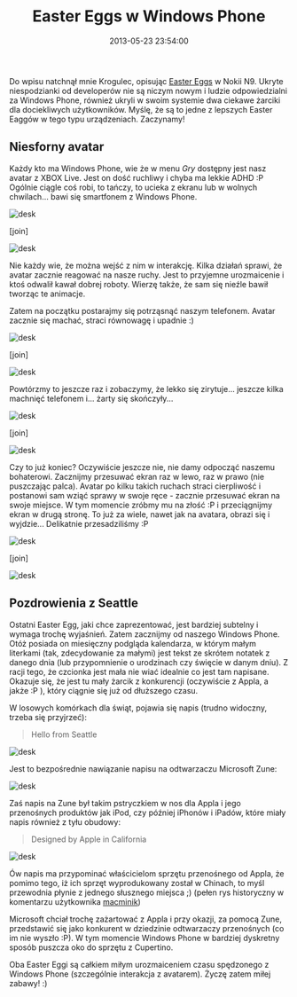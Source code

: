 ﻿---
layout:     post
title:      Easter Eggs w Windows Phone
date:       2013-05-23 23:54:00
summary:    Do wpisu natchnął mnie Krogulec, opisując Easter Eggs w Nokii N9. Ukryte niespodzianki od developerów nie są niczym nowym i ludzie odpowiedzialni za Windows Phone, również ukryli w swoim systemie dwa ciekawe żarciki dla dociekliwych użytkowników. Myślę, że są to jedne z lepszych Easter Eaggów w tego...
categories: porady urządzenia mobilne inne
---



Do wpisu natchnął mnie Krogulec, opisując [Easter Eggs](http://www.dobreprogramy.pl/Krogulec/Nokia-N-tips-tricks-cz--Easter-eggs,41453.html) w Nokii N9. Ukryte niespodzianki od developerów nie są niczym nowym i ludzie odpowiedzialni za Windows Phone, również ukryli w swoim systemie dwa ciekawe żarciki dla dociekliwych użytkowników. Myślę, że są to jedne z lepszych Easter Eaggów w tego typu urządzeniach. Zaczynamy!



## Niesforny avatar



Każdy kto ma Windows Phone, wie że w menu  *Gry*  dostępny jest nasz avatar z XBOX Live. Jest on dość ruchliwy i chyba ma lekkie ADHD :P Ogólnie ciągle coś robi, to tańczy, to ucieka z ekranu lub w wolnych chwilach... bawi się smartfonem z Windows Phone. 



![desk](https://raw.githubusercontent.com/djfoxer/djfoxer.github.io/master/_img/2013-5-23-_91_/g_-_288x192_-_-_41473x20130523224543_0.jpg)

[join]

![desk](https://raw.githubusercontent.com/djfoxer/djfoxer.github.io/master/_img/2013-5-23-_91_/g_-_288x192_-_-_41473x20130523224547_0.jpg)




Nie każdy wie, że można wejść z nim w interakcję. Kilka działań sprawi, że avatar zacznie reagować na nasze ruchy. Jest to przyjemne urozmaicenie i ktoś odwalił kawał dobrej roboty. Wierzę także, że sam się nieźle bawił tworząc te animacje.

Zatem na początku postarajmy się potrząsnąć naszym telefonem. Avatar zacznie się machać, straci równowagę i upadnie :)



![desk](https://raw.githubusercontent.com/djfoxer/djfoxer.github.io/master/_img/2013-5-23-_91_/g_-_288x192_-_-_41473x20130523224552_0.jpg)

[join]

![desk](https://raw.githubusercontent.com/djfoxer/djfoxer.github.io/master/_img/2013-5-23-_91_/g_-_288x192_-_-_41473x20130523224556_0.jpg)



Powtórzmy to jeszcze raz i zobaczymy, że lekko się zirytuje... jeszcze kilka machnięć telefonem i... żarty się skończyły...




![desk](https://raw.githubusercontent.com/djfoxer/djfoxer.github.io/master/_img/2013-5-23-_91_/g_-_288x192_-_-_41473x20130523224601_0.jpg)

[join]

![desk](https://raw.githubusercontent.com/djfoxer/djfoxer.github.io/master/_img/2013-5-23-_91_/g_-_288x192_-_-_41473x20130523224609_0.jpg)



Czy to już koniec? Oczywiście jeszcze nie, nie damy odpocząć naszemu bohaterowi. Zacznijmy przesuwać ekran raz w lewo, raz w prawo (nie puszczając palca). Avatar po kilku takich ruchach straci cierpliwość i postanowi sam wziąć sprawy w swoje ręce - zacznie przesuwać ekran na swoje miejsce. W tym momencie zróbmy mu na złość :P i przeciągnijmy ekran w drugą stronę. To już za wiele, nawet jak na avatara, obrazi się i wyjdzie... Delikatnie przesadziliśmy :P



![desk](https://raw.githubusercontent.com/djfoxer/djfoxer.github.io/master/_img/2013-5-23-_91_/g_-_288x192_-_-_41473x20130523224612_0.jpg)

[join]

![desk](https://raw.githubusercontent.com/djfoxer/djfoxer.github.io/master/_img/2013-5-23-_91_/g_-_288x192_-_-_41473x20130523224616_0.jpg)





## Pozdrowienia z Seattle



Ostatni Easter Egg, jaki chce zaprezentować, jest bardziej subtelny i wymaga trochę wyjaśnień. Zatem zacznijmy od naszego Windows Phone. Otóż posiada on miesięczny podgląda kalendarza, w którym małym literkami (tak, zdecydowanie za małymi) jest tekst ze skrótem notatek z danego dnia (lub przypomnienie o urodzinach czy święcie w danym dniu). Z racji tego, że czcionka jest mała nie wiać idealnie co jest tam napisane. Okazuje się, że jest tu mały żarcik z konkurencji (oczywiście z Appla, a jakże :P ), który ciągnie się już od dłuższego czasu.

W losowych komórkach dla świąt, pojawia się napis (trudno widoczny, trzeba się przyjrzeć):
<blockquote>
<p>Hello from Seattle</p>
</blockquote>


![desk](https://raw.githubusercontent.com/djfoxer/djfoxer.github.io/master/_img/2013-5-23-_91_/g_-_608x405_-_-_41473x20130523224534_0.jpg)



Jest to bezpośrednie nawiązanie napisu na odtwarzaczu Microsoft Zune:



![desk](https://raw.githubusercontent.com/djfoxer/djfoxer.github.io/master/_img/2013-5-23-_91_/g_-_608x405_-_-_41473x20130523233733_0.jpg)



Zaś napis na Zune był takim pstryczkiem w nos dla Appla i jego przenośnych produktów jak iPod, czy później iPhonów i iPadów, które miały napis również z tyłu obudowy:
<blockquote>
<p>Designed by Apple in California</p>
</blockquote>



![desk](https://raw.githubusercontent.com/djfoxer/djfoxer.github.io/master/_img/2013-5-23-_91_/g_-_608x405_-_-_41473x20130523233728_0.jpg)



&#211;w napis ma przypominać właścicielom sprzętu przenośnego od Appla, że pomimo tego, iż ich sprzęt wyprodukowany został w Chinach, to myśl przewodnia płynie z jednego słusznego miejsca ;)
(pełen rys historyczny w komentarzu użytkownika [macminik](http://www.dobreprogramy.pl/djfoxer/Easter-Eggs-w-Windows-Phone,41473.html#komentarz_1166436)) 

Microsoft chciał trochę zażartować z Appla i przy okazji, za pomocą Zune, przedstawić się jako konkurent w dziedzinie odtwarzaczy przenośnych (co im nie wyszło :P). W tym momencie Windows Phone w bardziej dyskretny sposób puszcza oko do sprzętu z Cupertino.


Oba Easter Eggi są całkiem miłym urozmaiceniem czasu spędzonego z Windows Phone (szczególnie interakcja z avatarem).
Życzę zatem miłej zabawy! :)